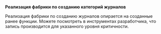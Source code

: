 **Реализация фабрики по созданию категорий журналов**

Реализация фабрики по созданию журналов опирается на созданные ранее функции. Можете посмотреть в инструментах разработчика, что запись производится для указанного уровня критичности.
